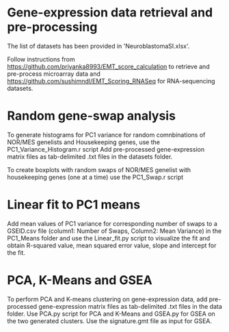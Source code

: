 # Gene-expression data retrieval and pre-processing
The list of datasets has been provided in 'NeuroblastomaSI.xlsx'. 

Follow instructions from https://github.com/priyanka8993/EMT_score_calculation to retrieve and pre-process microarray data and https://github.com/sushimndl/EMT_Scoring_RNASeq for RNA-sequencing datasets.

# Random gene-swap analysis 
To generate histograms for PC1 variance for random comnbinations of NOR/MES genelists and Housekeeping genes, use the PC1_Variance_Histogram.r script 
Add pre-processed gene-expression matrix files as tab-delimited .txt files in the datasets folder.

To create boxplots with random swaps of NOR/MES genelist with housekeeping genes (one at a time) use the PC1_Swap.r script

# Linear fit to PC1 means
Add mean values of PC1 variance for corresponding number of swaps to a GSEID.csv file (column1: Number of Swaps, Column2: Mean Variance) in the PC1_Means folder and use the Linear_fit.py script to visualize the fit and obtain R-squared value, mean squared error value, slope and intercept for the fit.

# PCA, K-Means and GSEA
To perform PCA and K-means clustering on gene-expression data, add pre-processed gene-expression matrix files as tab-delimited .txt files in the data folder. Use PCA.py script for PCA and K-Means and GSEA.py for GSEA on the two generated clusters. Use the signature.gmt file as input for GSEA.

